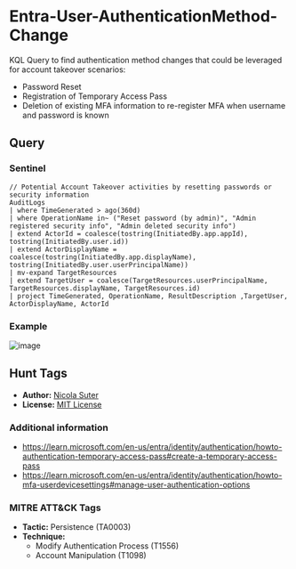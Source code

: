 # Entra-User-AuthenticationMethod-Change

KQL Query to find authentication method changes that could be leveraged for account takeover scenarios:

- Password Reset
- Registration of Temporary Access Pass
- Deletion of existing MFA information to re-register MFA when username and password is known

## Query

### Sentinel
```kusto
// Potential Account Takeover activities by resetting passwords or security information
AuditLogs
| where TimeGenerated > ago(360d)
| where OperationName in~ ("Reset password (by admin)", "Admin registered security info", "Admin deleted security info")
| extend ActorId = coalesce(tostring(InitiatedBy.app.appId), tostring(InitiatedBy.user.id))
| extend ActorDisplayName = coalesce(tostring(InitiatedBy.app.displayName), tostring(InitiatedBy.user.userPrincipalName))
| mv-expand TargetResources
| extend TargetUser = coalesce(TargetResources.userPrincipalName, TargetResources.displayName, TargetResources.id)
| project TimeGenerated, OperationName, ResultDescription ,TargetUser, ActorDisplayName, ActorId
```

### Example
![image](https://github.com/nicolonsky/ITDR/assets/32899754/3b10ead0-7124-4ba6-881f-4b8a06756f9e)

## Hunt Tags

* **Author:** [Nicola Suter](https://nicolasuter.ch)
* **License:** [MIT License](https://github.com/nicolonsky/ITDR/blob/main/LICENSE)

### Additional information

* <https://learn.microsoft.com/en-us/entra/identity/authentication/howto-authentication-temporary-access-pass#create-a-temporary-access-pass>
* <https://learn.microsoft.com/en-us/entra/identity/authentication/howto-mfa-userdevicesettings#manage-user-authentication-options>

### MITRE ATT&CK Tags

* **Tactic:** Persistence (TA0003)
* **Technique:**
    * Modify Authentication Process (T1556)
    * Account Manipulation (T1098)
